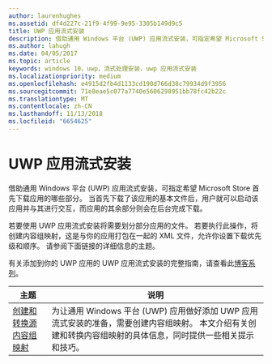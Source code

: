 ```yaml
---
author: laurenhughes
ms.assetid: df4d227c-21f9-4f99-9e95-3305b149d9c5
title: UWP 应用流式安装
description: 借助通用 Windows 平台 (UWP) 应用流式安装，可指定希望 Microsoft Store 首先下载应用的哪些部分。 当首先下载了该应用的基本文件后，用户就可以启动该应用并与其进行交互，而应用的其余部分则会在后台完成下载。
ms.author: lahugh
ms.date: 04/05/2017
ms.topic: article
keywords: windows 10，uwp，流式处理安装，uwp 应用流式安装
ms.localizationpriority: medium
ms.openlocfilehash: e4915d2fb4d1133cd190d766d38c79934d9f3956
ms.sourcegitcommit: 71e8eae5c077a7740e5606298951bb78fc42b22c
ms.translationtype: MT
ms.contentlocale: zh-CN
ms.lasthandoff: 11/13/2018
ms.locfileid: "6654625"
---
```

# <a name="uwp-app-streaming-install"></a>UWP 应用流式安装
借助通用 Windows 平台 (UWP) 应用流式安装，可指定希望 Microsoft Store 首先下载应用的哪些部分。 当首先下载了该应用的基本文件后，用户就可以启动该应用并与其进行交互，而应用的其余部分则会在后台完成下载。 

若要使用 UWP 应用流式安装将需要划分部分应用的文件。 若要执行此操作，将创建内容组映射，这是与你的应用打包在一起的 XML 文件，允许你设置下载优先级和顺序。 请参阅下面链接的详细信息的主题。

有关添加到你的 UWP 应用的 UWP 应用流式安装的完整指南，请查看此[博客系列](https://blogs.msdn.microsoft.com/appinstaller/2017/03/15/uwp-streaming-app-installation/)。

| 主题 | 说明 | 
|-------|-------------|
| [创建和转换源内容组映射](create-cgm.md) | 为让通用 Windows 平台 (UWP) 应用做好添加 UWP 应用流式安装的准备，需要创建内容组映射。 本文介绍有关创建和转换内容组映射的具体信息，同时提供一些相关提示和技巧。 |